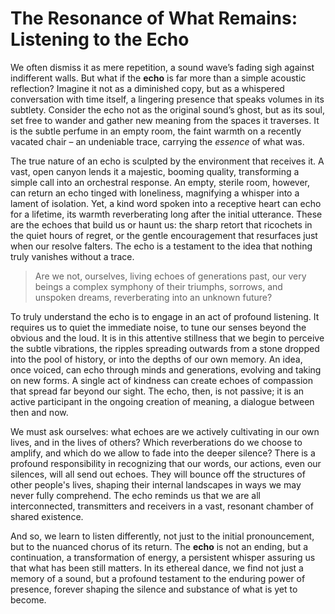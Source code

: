 # The Resonance of What Remains: Listening to the Echo

We often dismiss it as mere repetition, a sound wave’s fading sigh against indifferent walls. But what if the **echo** is far more than a simple acoustic reflection? Imagine it not as a diminished copy, but as a whispered conversation with time itself, a lingering presence that speaks volumes in its subtlety. Consider the echo not as the original sound’s ghost, but as its soul, set free to wander and gather new meaning from the spaces it traverses. It is the subtle perfume in an empty room, the faint warmth on a recently vacated chair – an undeniable trace, carrying the *essence* of what was.

The true nature of an echo is sculpted by the environment that receives it. A vast, open canyon lends it a majestic, booming quality, transforming a simple call into an orchestral response. An empty, sterile room, however, can return an echo tinged with loneliness, magnifying a whisper into a lament of isolation. Yet, a kind word spoken into a receptive heart can echo for a lifetime, its warmth reverberating long after the initial utterance. These are the echoes that build us or haunt us: the sharp retort that ricochets in the quiet hours of regret, or the gentle encouragement that resurfaces just when our resolve falters. The echo is a testament to the idea that nothing truly vanishes without a trace.

> Are we not, ourselves, living echoes of generations past, our very beings a complex symphony of their triumphs, sorrows, and unspoken dreams, reverberating into an unknown future?

To truly understand the echo is to engage in an act of profound listening. It requires us to quiet the immediate noise, to tune our senses beyond the obvious and the loud. It is in this attentive stillness that we begin to perceive the subtle vibrations, the ripples spreading outwards from a stone dropped into the pool of history, or into the depths of our own memory. An idea, once voiced, can echo through minds and generations, evolving and taking on new forms. A single act of kindness can create echoes of compassion that spread far beyond our sight. The echo, then, is not passive; it is an active participant in the ongoing creation of meaning, a dialogue between then and now.

We must ask ourselves: what echoes are we actively cultivating in our own lives, and in the lives of others? Which reverberations do we choose to amplify, and which do we allow to fade into the deeper silence? There is a profound responsibility in recognizing that our words, our actions, even our silences, will all send out echoes. They will bounce off the structures of other people's lives, shaping their internal landscapes in ways we may never fully comprehend. The echo reminds us that we are all interconnected, transmitters and receivers in a vast, resonant chamber of shared existence.

And so, we learn to listen differently, not just to the initial pronouncement, but to the nuanced chorus of its return. The **echo** is not an ending, but a continuation, a transformation of energy, a persistent whisper assuring us that what has been still matters. In its ethereal dance, we find not just a memory of a sound, but a profound testament to the enduring power of presence, forever shaping the silence and substance of what is yet to become.